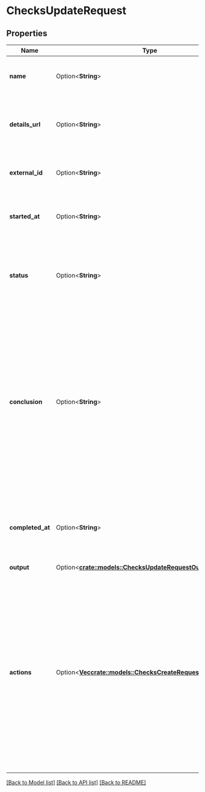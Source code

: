 # ChecksUpdateRequest

## Properties

Name | Type | Description | Notes
------------ | ------------- | ------------- | -------------
**name** | Option<**String**> | The name of the check. For example, \"code-coverage\". | [optional]
**details_url** | Option<**String**> | The URL of the integrator's site that has the full details of the check. | [optional]
**external_id** | Option<**String**> | A reference for the run on the integrator's system. | [optional]
**started_at** | Option<**String**> | This is a timestamp in [ISO 8601](https://en.wikipedia.org/wiki/ISO_8601) format: `YYYY-MM-DDTHH:MM:SSZ`. | [optional]
**status** | Option<**String**> | The current status of the check run. Only GitHub Actions can set a status of `waiting`, `pending`, or `requested`. | [optional]
**conclusion** | Option<**String**> | **Required if you provide `completed_at` or a `status` of `completed`**. The final conclusion of the check.  **Note:** Providing `conclusion` will automatically set the `status` parameter to `completed`. You cannot change a check run conclusion to `stale`, only GitHub can set this. | [optional]
**completed_at** | Option<**String**> | The time the check completed. This is a timestamp in [ISO 8601](https://en.wikipedia.org/wiki/ISO_8601) format: `YYYY-MM-DDTHH:MM:SSZ`. | [optional]
**output** | Option<[**crate::models::ChecksUpdateRequestOutput**](checks_update_request_output.md)> |  | [optional]
**actions** | Option<[**Vec<crate::models::ChecksCreateRequestActionsInner>**](checks_create_request_actions_inner.md)> | Possible further actions the integrator can perform, which a user may trigger. Each action includes a `label`, `identifier` and `description`. A maximum of three actions are accepted. To learn more about check runs and requested actions, see \"[Check runs and requested actions](https://docs.github.com/rest/guides/using-the-rest-api-to-interact-with-checks#check-runs-and-requested-actions).\" | [optional]

[[Back to Model list]](../README.md#documentation-for-models) [[Back to API list]](../README.md#documentation-for-api-endpoints) [[Back to README]](../README.md)



